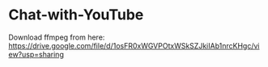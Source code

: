 # Chat-with-YouTube

Download ffmpeg from here:
https://drive.google.com/file/d/1osFR0xWGVPOtxWSkSZJkiIAb1nrcKHgc/view?usp=sharing
